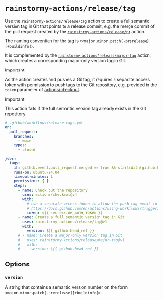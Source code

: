 # `rainstormy-actions/release/tag`

Use the `rainstormy-actions/release/tag` action to create a full semantic
version tag in Git that points to a release commit, e.g. the merge commit of the
pull request created by the [`rainstormy-actions/release/pr`](../pr/README.md)
action.

The naming convention for the tag
is `v<major.minor.patch[-prerelease][+buildinfo]>`.

It is complemented by
the [`rainstormy-actions/release/major-tag`](../major-tag/README.md) action,
which creates a corresponding major-only version tag in Git.

> [!IMPORTANT]  
> As the action creates and pushes a Git tag, it requires a separate access
> token with permission to push tags to the Git repository, e.g. provided in
> the `token` parameter
> of [actions/checkout](https://github.com/actions/checkout).

> [!IMPORTANT]  
> This action fails if the full semantic version tag already exists in the Git
> repository.

```yaml
# .github/workflows/release-tags.yml
on:
  pull_request:
    branches:
      - main
    types:
      - closed

jobs:
  tags:
    if: github.event.pull_request.merged == true && startsWith(github.head_ref, 'release/')
    runs-on: ubuntu-24.04
    timeout-minutes: 1
    permissions: { }
    steps:
      - name: Check out the repository
        uses: actions/checkout@v4
        with:
          # Use a separate access token to allow the push tag event in this workflow to trigger subsequent workflows, e.g. to create a GitHub release and to publish an npm package.
          # https://docs.github.com/en/actions/using-workflows/triggering-a-workflow#triggering-a-workflow-from-a-workflow
          token: ${{ secrets.GH_AUTH_TOKEN }}
      - name: Create a full semantic version tag in Git
        uses: rainstormy-actions/release/tag@v1
        with:
          version: ${{ github.head_ref }}
      # - name: Create a major-only version tag in Git
      #   uses: rainstormy-actions/release/major-tag@v1
      #   with:
      #     version: ${{ github.head_ref }}
```

## Options
### `version`
A string that contains a semantic version number on the
form `<major.minor.patch[-prerelease][+buildinfo]>`.
